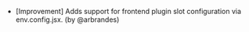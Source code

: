 - [Improvement] Adds support for frontend plugin slot configuration via env.config.jsx. (by @arbrandes)
